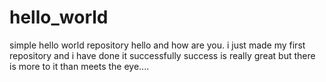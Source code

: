 # hello_world
simple hello world repository
hello and how are you. i just made my first repository and i have done it successfully
success is really great but there is more to it than meets the eye....
